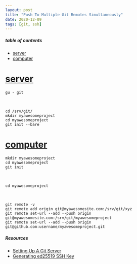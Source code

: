 ```yaml
---
layout: post
title: "Push To Multiple Git Remotes Simultaneously"
date: 2020-12-09
tags: [git, ssh]
---
```


##### table of contents
- [server](#server)
- [computer](#computer)

# [server](#server)

```
gu - git
```

<br />

```
cd /srv/git/
mkdir myawesomeproject
cd myawesomeproject
git init --bare
```

# [computer](#computer)

```
mkdir myawesomeproject
cd myawesomeproject
git init
```

<br />

```
cd myawesomeproject
````

<br />

```
git remote -v
git remote add origin git@myawesomesite.com:/srv/git/xyz
git remote set-url --add --push origin git@myawesomesite.com:/srv/git/myawesomeproject
git remote set-url --add --push origin git@github.com:username/myawesomeproject.git
```

##### Resources
- [Setting Up A Git Server](https://robertmarshall.xyz/setting-up-a-git-server)
- [Generating ed25519 SSH Key](https://robertmarshall.xyz/generating-ed25519-ssh-key)
